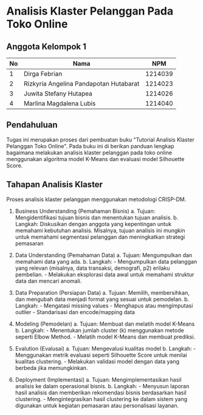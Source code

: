 # Analisis Klaster Pelanggan Pada Toko Online

## Anggota Kelompok 1

|No | Nama                                   | NPM     |
|---|----------------------------------------|---------|
| 1 | Dirga Febrian                          | 1214039 |
| 2 | Rizkyria Angelina Pandapotan Hutabarat | 1214023 |
| 3 | Juwita Stefany Hutapea                 | 1214026 |
| 4 | Marlina Magdalena Lubis                | 1214040 |

## Pendahuluan

Tugas ini merupakan proses dari pembuatan buku "Tutorial Analisis Klaster Pelanggan Toko Online". Pada buku ini di berikan panduan lengkap bagaimana melakukan analisis klaster pelanggan pada toko online menggunakan algoritma model K-Means dan evaluasi model Silhouette Score.

## Tahapan Analisis Klaster

Proses analisis klaster pelanggan menggunakan metodologi CRISP-DM.
1. Business Understanding (Pemahaman Bisnis)
    a. Tujuan: Mengidentifikasi tujuan bisnis dan menentukan tujuan analisis.
    b. Langkah: Diskusikan dengan anggota yang kepentingan untuk memahami kebutuhan analisis. Misalnya, tujuan analisis ini mungkin untuk memahami segmentasi pelanggan dan meningkatkan strategi pemasaran

2. Data Understanding (Pemahaman Data)
    a. Tujuan: Mengumpulkan dan memahami data yang ada.
    b. Langkah:
        - Mengumpulkan data pelanggan yang relevan (misalnya, data transaksi, demografi, p2) erilaku pembelian.
        - Melakukan eksplorasi data awal untuk memahami struktur data dan mencari anomali.

3. Data Preparation (Persiapan Data)
    a. Tujuan: Memilih, membersihkan, dan mengubah data menjadi format yang sesuai untuk pemodelan.
    b. Langkah: 
        - Mengatasi missing values
        - Menghapus atau mengimputasi outlier
        - Standarisasi dan encode/mapping data

4. Modeling (Pemodelan)
    a. Tujuan: Membuat dan melatih model K-Means
    b. Langkah: 
        - Menentukan jumlah cluster (k) menggunakan metode seperti Elbow Method.
        - Melatih model K-Means dan membuat prediksi.

5. Evalution (Evalusai)
    a. Tujuan: Mengevalusi kualitas model 
    b. Langkah: 
        - Menggunakan metrik evaluasi seperti Silhouette Score untuk menilai kualitas clustering.
        - Melakukan validasi model dengan data yang berbeda jika memungkinkan.

6. Deployment (Implementasi)
    a. Tujuan: Mengimplementasikan hasil analisis ke dalam operasional bisnis.
    b. Langkah: 
        - Menyusun laporan hasil analisis dan memberikan rekomendasi bisnis berdasarkan hasil clustering.
        - Mengintegrasikan hasil clustering ke dalam sistem yang digunakan untuk kegiatan pemasaran atau personalisasi layanan.